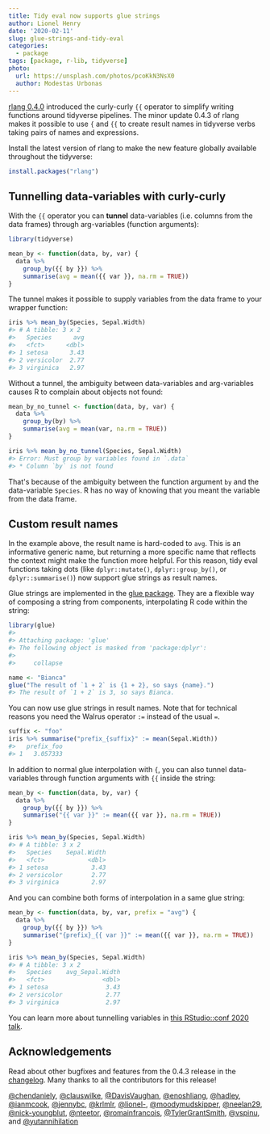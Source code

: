```yaml
---
title: Tidy eval now supports glue strings
author: Lionel Henry
date: '2020-02-11'
slug: glue-strings-and-tidy-eval
categories:
  - package
tags: [package, r-lib, tidyverse]
photo:
  url: https://unsplash.com/photos/pcoKkN3NsX0
  author: Modestas Urbonas
---
```





[rlang 0.4.0](https://www.tidyverse.org/blog/2019/06/rlang-0-4-0/) introduced the curly-curly `{{` operator to simplify writing functions around tidyverse pipelines. The minor update 0.4.3 of rlang makes it possible to use `{` and `{{` to create result names in tidyverse verbs taking pairs of names and expressions.

Install the latest version of rlang to make the new feature globally available throughout the tidyverse:


```r
install.packages("rlang")
```


## Tunnelling data-variables with curly-curly

With the `{{` operator you can __tunnel__ data-variables (i.e. columns from the data frames) through arg-variables (function arguments):


```r
library(tidyverse)

mean_by <- function(data, by, var) {
  data %>%
    group_by({{ by }}) %>%
    summarise(avg = mean({{ var }}, na.rm = TRUE))
}
```

The tunnel makes it possible to supply variables from the data frame to your wrapper function:


```r
iris %>% mean_by(Species, Sepal.Width)
#> # A tibble: 3 x 2
#>   Species      avg
#>   <fct>      <dbl>
#> 1 setosa      3.43
#> 2 versicolor  2.77
#> 3 virginica   2.97
```

Without a tunnel, the ambiguity between data-variables and arg-variables causes R to complain about objects not found:


```r
mean_by_no_tunnel <- function(data, by, var) {
  data %>%
    group_by(by) %>%
    summarise(avg = mean(var, na.rm = TRUE))
}

iris %>% mean_by_no_tunnel(Species, Sepal.Width)
#> Error: Must group by variables found in `.data`
#> * Column `by` is not found
```

That's because of the ambiguity between the function argument `by` and the data-variable `Species`. R has no way of knowing that you meant the variable from the data frame.


## Custom result names

In the example above, the result name is hard-coded to `avg`. This is an informative generic name, but returning a more specific name that reflects the context might make the function more helpful. For this reason, tidy eval functions taking dots (like `dplyr::mutate()`, `dplyr::group_by()`, or `dplyr::summarise()`) now support glue strings as result names.

Glue strings are implemented in the [glue package](https://glue.tidyverse.org/). They are a flexible way of composing a string from components, interpolating R code within the string:


```r
library(glue)
#> 
#> Attaching package: 'glue'
#> The following object is masked from 'package:dplyr':
#> 
#>     collapse

name <- "Bianca"
glue("The result of `1 + 2` is {1 + 2}, so says {name}.")
#> The result of `1 + 2` is 3, so says Bianca.
```

You can now use glue strings in result names. Note that for technical reasons you need the Walrus operator `:=` instead of the usual `=`.


```r
suffix <- "foo"
iris %>% summarise("prefix_{suffix}" := mean(Sepal.Width))
#>   prefix_foo
#> 1   3.057333
```

In addition to normal glue interpolation with `{`, you can also tunnel data-variables through function arguments with `{{` inside the string:


```r
mean_by <- function(data, by, var) {
  data %>%
    group_by({{ by }}) %>%
    summarise("{{ var }}" := mean({{ var }}, na.rm = TRUE))
}

iris %>% mean_by(Species, Sepal.Width)
#> # A tibble: 3 x 2
#>   Species    Sepal.Width
#>   <fct>            <dbl>
#> 1 setosa            3.43
#> 2 versicolor        2.77
#> 3 virginica         2.97
```

And you can combine both forms of interpolation in a same glue string:


```r
mean_by <- function(data, by, var, prefix = "avg") {
  data %>%
    group_by({{ by }}) %>%
    summarise("{prefix}_{{ var }}" := mean({{ var }}, na.rm = TRUE))
}

iris %>% mean_by(Species, Sepal.Width)
#> # A tibble: 3 x 2
#>   Species    avg_Sepal.Width
#>   <fct>                <dbl>
#> 1 setosa                3.43
#> 2 versicolor            2.77
#> 3 virginica             2.97
```

You can learn more about tunnelling variables in [this RStudio::conf 2020 talk](https://speakerdeck.com/lionelhenry/interactivity-and-programming-in-the-tidyverse).


## Acknowledgements

Read about other bugfixes and features from the 0.4.3 release in the [changelog](https://github.com/r-lib/rlang/blob/master/NEWS.md#rlang-043). Many thanks to all the contributors for this release!

 [&#x0040;chendaniely](https://github.com/chendaniely), [&#x0040;clauswilke](https://github.com/clauswilke), [&#x0040;DavisVaughan](https://github.com/DavisVaughan), [&#x0040;enoshliang](https://github.com/enoshliang), [&#x0040;hadley](https://github.com/hadley), [&#x0040;ianmcook](https://github.com/ianmcook), [&#x0040;jennybc](https://github.com/jennybc), [&#x0040;krlmlr](https://github.com/krlmlr), [&#x0040;lionel-](https://github.com/lionel-), [&#x0040;moodymudskipper](https://github.com/moodymudskipper), [&#x0040;neelan29](https://github.com/neelan29), [&#x0040;nick-youngblut](https://github.com/nick-youngblut), [&#x0040;nteetor](https://github.com/nteetor), [&#x0040;romainfrancois](https://github.com/romainfrancois), [&#x0040;TylerGrantSmith](https://github.com/TylerGrantSmith), [&#x0040;vspinu](https://github.com/vspinu), and [&#x0040;yutannihilation](https://github.com/yutannihilation)
